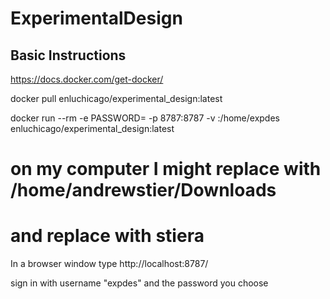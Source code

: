 # ExperimentalDesign
## Basic Instructions

https://docs.docker.com/get-docker/

docker pull enluchicago/experimental_design:latest

docker run --rm -e PASSWORD=<pwd> -p 8787:8787 -v <path to work directory on local computer>:/home/expdes enluchicago/experimental_design:latest

# on my computer I might replace <path to work directory on local computer> with /home/andrewstier/Downloads
# and replace <pwd> with stiera

In a browser window type http://localhost:8787/

sign in with username "expdes" and the password you choose
